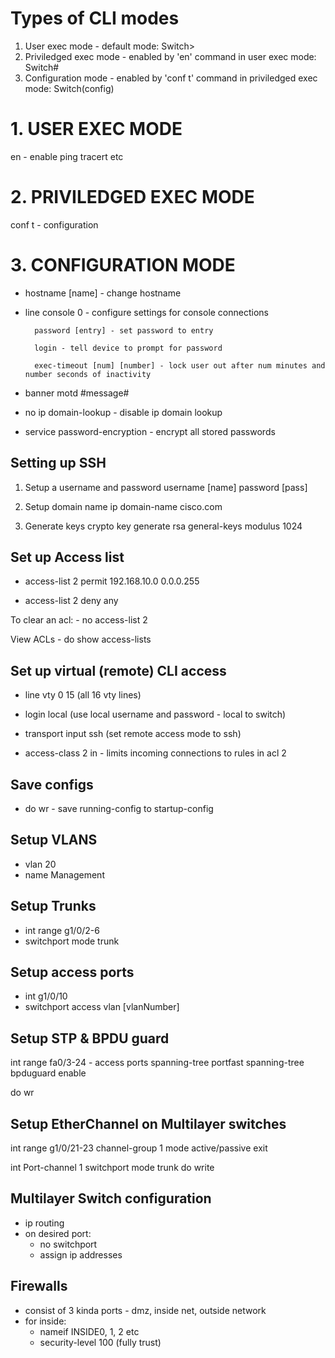 # Types of CLI modes
1. User exec mode - default mode:                                               Switch>
2. Priviledged exec mode - enabled by 'en' command in user exec mode:           Switch#
3. Configuration mode - enabled by 'conf t' command in priviledged exec mode:   Switch(config)

# 1. USER EXEC MODE

en - enable
ping
tracert etc

# 2. PRIVILEDGED EXEC MODE 

conf t - configuration

# 3. CONFIGURATION MODE

- hostname [name] - change hostname

- line console 0 - configure settings for console connections

        password [entry] - set password to entry

        login - tell device to prompt for password

        exec-timeout [num] [number] - lock user out after num minutes and number seconds of inactivity

- banner motd #message#

- no ip domain-lookup - disable ip domain lookup

- service password-encryption - encrypt all stored passwords

## Setting up SSH
1. Setup a username and password
    username [name] password [pass]

2. Setup domain name
    ip domain-name cisco.com

3. Generate keys
    crypto key generate rsa general-keys modulus 1024

## Set up Access list
- access-list 2 permit 192.168.10.0 0.0.0.255

- access-list 2 deny any

To clear an acl:
    - no access-list 2

View ACLs
    - do show access-lists

## Set up virtual (remote) CLI access
- line vty 0 15 (all 16 vty lines)

- login local (use local username and password - local to switch)

- transport input ssh (set remote access mode to ssh)

- access-class 2 in - limits incoming connections to rules in acl 2

## Save configs
- do wr - save running-config to startup-config

## Setup VLANS
- vlan 20
- name Management

## Setup Trunks
- int range g1/0/2-6
- switchport mode trunk

## Setup access ports
- int g1/0/10
- switchport access vlan [vlanNumber]

## Setup STP & BPDU guard
int range fa0/3-24 - access ports
spanning-tree portfast
spanning-tree bpduguard enable

do wr

## Setup EtherChannel on Multilayer switches
int range g1/0/21-23
channel-group 1 mode active/passive
exit

int Port-channel 1
switchport mode trunk
do write

## Multilayer Switch configuration
- ip routing
- on desired port:
    - no switchport
    - assign ip addresses

## Firewalls
- consist of 3 kinda ports - dmz, inside net, outside network
- for inside:
    - nameif INSIDE0, 1, 2 etc
    - security-level 100 (fully trust)